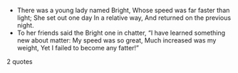  - There was a young lady named Bright, Whose speed was far faster than light; She set out one day In a relative way, And returned on the previous night.
 - To her friends said the Bright one in chatter, “I have learned something new about matter: My speed was so great, Much increased was my weight, Yet I failed to become any fatter!”

2 quotes